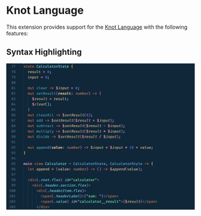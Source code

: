 # Knot Language

This extension provides support for the [Knot Language](https://github.com/effervescentia/knot) with the following features:

## Syntax Highlighting

![Syntax Highlighting Example](images/syntax_highlighting.png?raw=true 'Syntax Highlighting')
